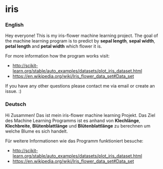 # iris
### English
Hey everyone!
This is my iris-flower machine learning project.
The goal of the machine learning program is to predict by **sepal length**, **sepal width**,
**petal length** and **petal width** which flower it is.

For more information how the program works visit: 
 - http://scikit-learn.org/stable/auto_examples/datasets/plot_iris_dataset.html
 - https://en.wikipedia.org/wiki/Iris_flower_data_set#Data_set
 
If you have any other questions please contact me via email or create an issue. :)

### Deutsch
Hi Zusammen!
Das ist mein iris-flower machine learning Projekt.
Das Ziel des Machine Learning Programms ist es anhand von **Klechlänge**, **Klechbreite**,
**Blütenblattlänge** und **Blütenblattlänge** zu berechnen um welche Blume es sich handelt.

Für weitere Informationen wie das Programm funktioniert besuche:

 - http://scikit-learn.org/stable/auto_examples/datasets/plot_iris_dataset.html
 - https://en.wikipedia.org/wiki/Iris_flower_data_set#Data_set
